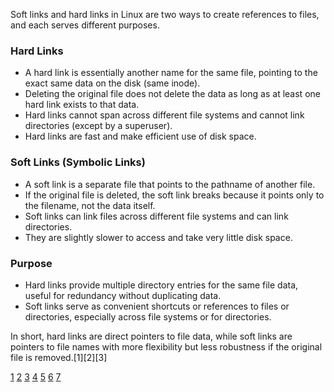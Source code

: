 Soft links and hard links in Linux are two ways to create references to files, and each serves different purposes.

### Hard Links

- A hard link is essentially another name for the same file, pointing to the exact same data on the disk (same inode).
- Deleting the original file does not delete the data as long as at least one hard link exists to that data.
- Hard links cannot span across different file systems and cannot link directories (except by a superuser).
- Hard links are fast and make efficient use of disk space.

### Soft Links (Symbolic Links)

- A soft link is a separate file that points to the pathname of another file.
- If the original file is deleted, the soft link breaks because it points only to the filename, not the data itself.
- Soft links can link files across different file systems and can link directories.
- They are slightly slower to access and take very little disk space.

### Purpose

- Hard links provide multiple directory entries for the same file data, useful for redundancy without duplicating data.
- Soft links serve as convenient shortcuts or references to files or directories, especially across file systems or for
  directories.

In short, hard links are direct pointers to file data, while soft links are pointers to file names with more flexibility but
less robustness if the original file is removed.[1][2][3]

[1](https://www.geeksforgeeks.org/operating-systems/difference-between-hard-link-and-soft-link/)
[2](https://ostechnix.com/explaining-soft-link-and-hard-link-in-linux-with-examples/)
[3](https://www.cbtnuggets.com/blog/certifications/open-source/linux-hard-links-versus-soft-links-explained)
[4](https://stackoverflow.com/questions/185899/what-is-the-difference-between-a-symbolic-link-and-a-hard-link)
[5](https://www.redhat.com/en/blog/linking-linux-explained)
[6](https://www.reddit.com/r/linuxadmin/comments/cue7g2/hard_links_vs_soft_links/)
[7](https://www.youtube.com/watch?v=lW_V8oFxQgA)
